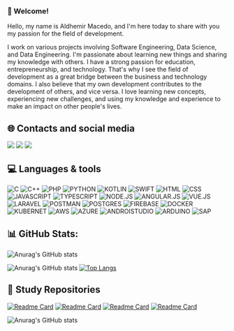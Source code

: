 ### 👋 Welcome!

Hello, my name is Aldhemir Macedo, and I'm here today to share with you my passion for the field of development.

I work on various projects involving Software Engineering, Data Science, and Data Engineering. I'm passionate about learning new things and sharing my knowledge with others. I have a strong passion for education, entrepreneurship, and technology. That's why I see the field of development as a great bridge between the business and technology domains. I also believe that my own development contributes to the development of others, and vice versa. I love learning new concepts, experiencing new challenges, and using my knowledge and experience to make an impact on other people's lives.


## 🌐 Contacts and social media
<a href="https://www.linkedin.com/in/aldhemir-macedo-2076a8170/?locale=en_US"><img src="https://img.shields.io/badge/LinkedIn-0077B5?style=for-the-badge&logo=linkedin&logoColor=white" class="media-object  img-responsive img-thumbnail"></a>
<a href="https://www.instagram.com/aldhe_/"><img src="https://img.shields.io/badge/Instagram-E4405F?style=for-the-badge&logo=instagram&logoColor=white" class="media-object  img-responsive img-thumbnail"></a>
<a href="https://wa.me/5551992045902?text=Ol%C3%A1+vim+atrav%C3%A9s+do+GitHub"><img src="https://img.shields.io/badge/WhatsApp-25D366?style=for-the-badge&logo=whatsapp&logoColor=white" class="media-object  img-responsive img-thumbnail"></a>

## 💻 Languages & tools

![C](https://img.shields.io/badge/C-00599C?style=for-the-badge&logo=c&logoColor=white)
![C++](https://img.shields.io/badge/C%2B%2B-00599C?style=for-the-badge&logo=c%2B%2B&logoColor=white)
![PHP](https://img.shields.io/badge/PHP-777BB4?style=for-the-badge&logo=php&logoColor=white)
![PYTHON](https://img.shields.io/badge/Python-FFD43B?style=for-the-badge&logo=python&logoColor=blue)
![KOTLIN](https://img.shields.io/badge/Kotlin-0095D5?&style=for-the-badge&logo=kotlin&logoColor=white)
![SWIFT](https://img.shields.io/badge/Swift-FA7343?style=for-the-badge&logo=swift&logoColor=white)
![HTML](https://img.shields.io/badge/HTML5-E34F26?style=for-the-badge&logo=html5&logoColor=white)
![CSS](https://img.shields.io/badge/CSS3-1572B6?style=for-the-badge&logo=css3&logoColor=white)
![JAVASCRIPT](https://img.shields.io/badge/JavaScript-323330?style=for-the-badge&logo=javascript&logoColor=F7DF1E)
![TYPESCRIPT](https://img.shields.io/badge/TypeScript-007ACC?style=for-the-badge&logo=typescript&logoColor=white)
![NODE.JS](https://img.shields.io/badge/Node.js-339933?style=for-the-badge&logo=nodedotjs&logoColor=white)
![ANGULAR.JS](https://img.shields.io/badge/Angular-DD0031?style=for-the-badge&logo=angular&logoColor=white)
![VUE.JS](https://img.shields.io/badge/Vue.js-35495E?style=for-the-badge&logo=vuedotjs&logoColor=4FC08D)
![LARAVEL](https://img.shields.io/badge/Laravel-FF2D20?style=for-the-badge&logo=laravel&logoColor=white)
![POSTMAN](https://img.shields.io/badge/Postman-FF6C37?style=for-the-badge&logo=Postman&logoColor=white)
![POSTGRES](https://img.shields.io/badge/PostgreSQL-316192?style=for-the-badge&logo=postgresql&logoColor=white)
![FIREBASE](https://img.shields.io/badge/firebase-ffca28?style=for-the-badge&logo=firebase&logoColor=black)
![DOCKER](https://img.shields.io/badge/Docker-2CA5E0?style=for-the-badge&logo=docker&logoColor=white)
![KUBERNET](https://img.shields.io/badge/kubernetes-326ce5.svg?&style=for-the-badge&logo=kubernetes&logoColor=white)
![AWS](https://img.shields.io/badge/Amazon_AWS-FF9900?style=for-the-badge&logo=amazonaws&logoColor=white)
![AZURE](https://img.shields.io/badge/Azure_DevOps-0078D7?style=for-the-badge&logo=azure-devops&logoColor=white)
![ANDROISTUDIO](https://img.shields.io/badge/Android_Studio-3DDC84?style=for-the-badge&logo=android-studio&logoColor=white)
![ARDUINO](https://img.shields.io/badge/Arduino_IDE-00979D?style=for-the-badge&logo=arduino&logoColor=white)
![SAP](https://img.shields.io/badge/SAP-0FAAFF?style=for-the-badge&logo=sap&logoColor=white)


## 📊 GitHub Stats:
![Anurag's GitHub stats](https://github-readme-stats.vercel.app/api?username=aldhemir&show_icons=true&theme=radical)

![Anurag's GitHub stats](https://github-readme-streak-stats.herokuapp.com/?user=aldhemir&theme=radical)   [![Top Langs](https://github-readme-stats.vercel.app/api/top-langs/?username=aldhemir&layout=compact&theme=radical)](https://github.com/aldhemir/github-readme-stats)


## 💾 Study Repositories
[![Readme Card](https://github-readme-stats.vercel.app/api/pin/?username=aldhemir&repo=projeto_veu&theme=radical)](https://github.com/aldhemir/projeto_veu)
[![Readme Card](https://github-readme-stats.vercel.app/api/pin/?username=aldhemir&repo=notificacaoSap&theme=radical)](https://github.com/aldhemir/notificacaoSap)
[![Readme Card](https://github-readme-stats.vercel.app/api/pin/?username=aldhemir&repo=mongodb_api&theme=radical)](https://github.com/aldhemir/mongodb_api)
[![Readme Card](https://github-readme-stats.vercel.app/api/pin/?username=aldhemir&repo=API_Java&theme=radical)](https://github.com/aldhemir/API_Java)





![Anurag's GitHub stats](https://hits.seeyoufarm.com/api/count/incr/badge.svg?url=https%3A%2F%2Fgithub.com%2Faldhemir1212%2Fhit-counter)
